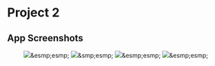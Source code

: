 # Project 2

## App Screenshots
<p align = "center">
<img src = "/Project2/screenshots/1.png width= "200">&esmp;esmp;
<img src = "/Project2/screenshots/2.png width= "200">&smp;esmp;
<img src = "/Project2/screenshots/3.png width= "200">&esmp;esmp;
<img src = "/Project2/screenshots/4.png width= "200">&esmp;esmp;

